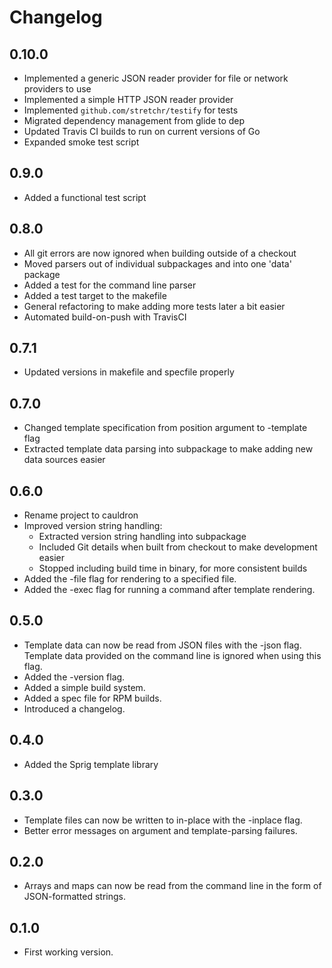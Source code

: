 # Changelog

## 0.10.0
* Implemented a generic JSON reader provider for file or network providers to use
* Implemented a simple HTTP JSON reader provider
* Implemented `github.com/stretchr/testify` for tests
* Migrated dependency management from glide to dep
* Updated Travis CI builds to run on current versions of Go
* Expanded smoke test script

## 0.9.0
* Added a functional test script

## 0.8.0
* All git errors are now ignored when building outside of a checkout
* Moved parsers out of individual subpackages and into one 'data' package
* Added a test for the command line parser
* Added a test target to the makefile
* General refactoring to make adding more tests later a bit easier
* Automated build-on-push with TravisCI

## 0.7.1
* Updated versions in makefile and specfile properly

## 0.7.0
* Changed template specification from position argument to -template flag
* Extracted template data parsing into subpackage to make adding new data sources easier

## 0.6.0
* Rename project to cauldron
* Improved version string handling:
  * Extracted version string handling into subpackage
  * Included Git details when built from checkout to make development easier
  * Stopped including build time in binary, for more consistent builds
* Added the -file flag for rendering to a specified file.
* Added the -exec flag for running a command after template rendering.

## 0.5.0
* Template data can now be read from JSON files with the -json flag. Template data provided on the command line is ignored when using this flag.
* Added the -version flag.
* Added a simple build system.
* Added a spec file for RPM builds.
* Introduced a changelog.

## 0.4.0
* Added the Sprig template library 

## 0.3.0
* Template files can now be written to in-place with the -inplace flag.
* Better error messages on argument and template-parsing failures.

## 0.2.0
* Arrays and maps can now be read from the command line in the form of JSON-formatted strings.

## 0.1.0
* First working version.
